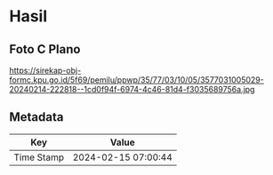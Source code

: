 # Hasil

## Foto C Plano

https://sirekap-obj-formc.kpu.go.id/5f69/pemilu/ppwp/35/77/03/10/05/3577031005029-20240214-222818--1cd0f94f-6974-4c46-81d4-f3035689756a.jpg


## Metadata

| Key        | Value               |
| ---------- | ------------------- |
| Time Stamp | 2024-02-15 07:00:44 |



